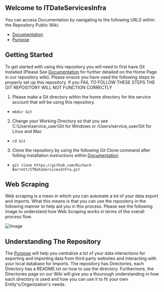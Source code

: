 ## Welcome to ITDateServicesInfra

You can access Documentation by navigating to the following URLS within the Repository Public Wiki:
- [Documentation](https://github.com/Richard-Barrett/ITDataServicesInfra/wiki)
- [Purpose](https://github.com/Richard-Barrett/ITDataServicesInfra/wiki/ITDataServicesInfra-Purpose)

## Getting Started

To get started with using this repository you will need to first have Git Installed (Please See [Documentation](https://github.com/Richard-Barrett/ITDataServicesInfra/wiki) for further detailed on the Home Page in our repository wiki). Please ensure you have used the following steps to properly set up this repository. If you FAIL TO FOLLOW THESE STEPS THE GIT REPOSITORY WILL NOT FUNCTION CORRECTLY
1. Please make a Git directory within the home directory for the service account that will be using this repository.
- `mkdir Git`
2. Change your Working Directory so that you see C:\Users\service_user\Git for Windows or /Users/service_user/Git for Linux and Mac
- `cd Git`
3. Clone the repository by using the following Git Clone command after folliing installation instructions within [Documentation](https://github.com/Richard-Barrett/ITDataServicesInfra/wiki)
- `git clone https://github.com/Richard-Barrett/ITDataServicesInfra.git`

## Web Scraping
Web scraping is a mean in which you can automate a lot of your data export and imports. What this means is that you can use the repository in the following manner to help aid you in this process. Please see the following image to understand how Web Scraping works in terms of the overall process flow. 

![Image](https://www.lucidchart.com/publicSegments/view/55833c2f-f932-4b14-8d16-9748c609e03e/image.jpeg)

## Understanding The Repository 

The [Purpose](https://github.com/Richard-Barrett/ITDataServicesInfra/wiki/ITDataServicesInfra-Purpose) will help you centralize a lot of your data interactions for exporting and importing data from third party websites and interacting with your local database for Imports. 
The repository has Directories, each Directory has a README.txt on how to use the directory. Furthermore, the Directories page on our Wiki will give you a thourough understanding in how each directory is used and how you can use it to fit your own Entity's/Organization's needs.

